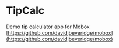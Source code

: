 # TipCalc

Demo tip calculator app for Mobox [https://github.com/davidjbeveridge/mobox](https://github.com/davidjbeveridge/mobox)
